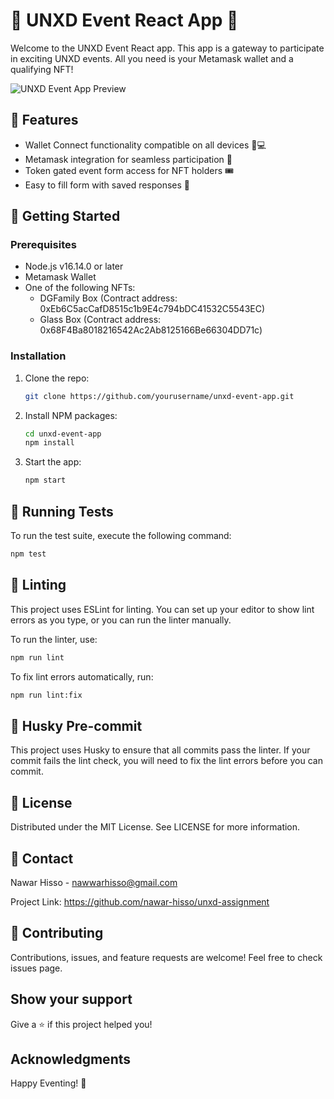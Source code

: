 # 🎉 UNXD Event React App 🎉

Welcome to the UNXD Event React app. This app is a gateway to participate in exciting UNXD events. All you need is your Metamask wallet and a qualifying NFT!

![UNXD Event App Preview](https://images.app.goo.gl/NND5z17VCe3hXV1N7)

## 🎯 Features

- Wallet Connect functionality compatible on all devices 📱💻
- Metamask integration for seamless participation 👛
- Token gated event form access for NFT holders 🎟
- Easy to fill form with saved responses 📝

## 🚀 Getting Started

### Prerequisites

- Node.js v16.14.0 or later
- Metamask Wallet
- One of the following NFTs:
  - DGFamily Box (Contract address: 0xEb6C5acCafD8515c1b9E4c794bDC41532C5543EC)
  - Glass Box (Contract address: 0x68F4Ba8018216542Ac2Ab8125166Be66304DD71c)

### Installation

1. Clone the repo:
   ```bash
   git clone https://github.com/yourusername/unxd-event-app.git
   ```
2. Install NPM packages:
   ```bash
   cd unxd-event-app
   npm install
   ```
3. Start the app:
   ```bash
   npm start
   ```

## 🔬 Running Tests

To run the test suite, execute the following command:

```bash
npm test
```

## 🧹 Linting

This project uses ESLint for linting. You can set up your editor to show lint errors as you type, or you can run the linter manually.

To run the linter, use:

```bash
npm run lint
```

To fix lint errors automatically, run:

```bash
npm run lint:fix
```

## 💼 Husky Pre-commit

This project uses Husky to ensure that all commits pass the linter. If your commit fails the lint check, you will need to fix the lint errors before you can commit.

## 📝 License

Distributed under the MIT License. See LICENSE for more information.

## 👥 Contact

Nawar Hisso - nawwarhisso@gmail.com

Project Link: https://github.com/nawar-hisso/unxd-assignment

## 🤝 Contributing

Contributions, issues, and feature requests are welcome! Feel free to check issues page.

## Show your support

Give a ⭐️ if this project helped you!

## Acknowledgments

Happy Eventing! 🥳
